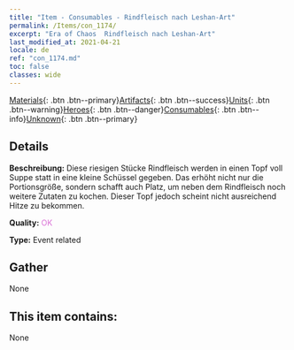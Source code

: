 ```yaml
---
title: "Item - Consumables - Rindfleisch nach Leshan-Art"
permalink: /Items/con_1174/
excerpt: "Era of Chaos  Rindfleisch nach Leshan-Art"
last_modified_at: 2021-04-21
locale: de
ref: "con_1174.md"
toc: false
classes: wide
---
```

 [Materials](/de/Items/){: .btn .btn--primary}[Artifacts](/de/Items/Artifacts/){: .btn .btn--success}[Units](/de/Items/Units/){: .btn .btn--warning}[Heroes](/de/Items/Heroes/){: .btn .btn--danger}[Consumables](/de/Items/Consumables/){: .btn .btn--info}[Unknown](/de/Items/Unknown/){: .btn .btn--primary}

## Details
 **Beschreibung:** Diese riesigen Stücke Rindfleisch werden in einen Topf voll Suppe statt in eine kleine Schüssel gegeben. Das erhöht nicht nur die Portionsgröße, sondern schafft auch Platz, um neben dem Rindfleisch noch weitere Zutaten zu kochen. Dieser Topf jedoch scheint nicht ausreichend Hitze zu bekommen.

 **Quality:** <span style="color: #DA70D6">OK</span>

 **Type:** Event related

## Gather

  None

## This item contains:

  None

